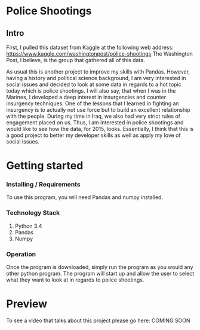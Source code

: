 # Police Shootings
## Intro

First, I pulled this dataset from Kaggle at the following web address:
https://www.kaggle.com/washingtonpost/police-shootings
The Washington Post, I believe, is the group that gathered all of this data.

As usual this is another project to improve my skills with Pandas. However,
having a history and political science background, I am very interested in
social issues and decided to look at some data in regards to a hot topic today
which is police shootings. I will also say, that when I was in the Marines,
I developed a deep interest in insurgencies and counter insurgency techniques.
One of the lessons that I learned in fighting an insurgency is to actually not
use force but to build an excellent relationship with the people. During my time
in Iraq, we also had very strict rules of engagement placed on us. Thus, I am
interested in police shootings and would like to see how the data, for 2015, looks.
Essentially, I think that this is a good project to better my developer skills
as well as apply my love of social issues.


# Getting started
### Installing / Requirements

To use this program, you will need Pandas and numpy installed.

### Technology Stack

1. Python 3.4
2. Pandas
3. Numpy

### Operation

Once the program is downloaded, simply run the program as you would any other
python program. The program will start up and allow the user to select what
they want to look at in regards to police shootings.

# Preview

To see a video that talks about this project please go here: COMING SOON
